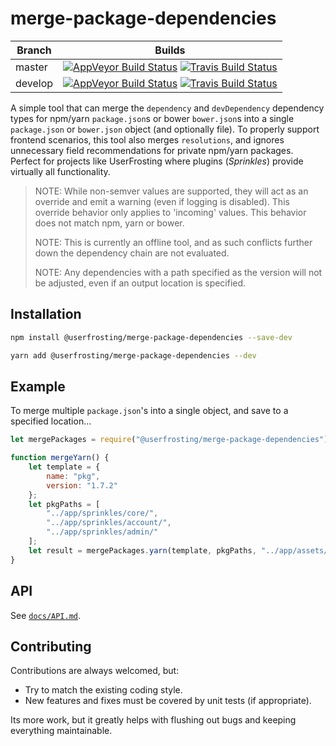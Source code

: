 merge-package-dependencies
=================

| Branch | Builds |
| ------ | ------ |
| master | [![AppVeyor Build Status](https://img.shields.io/appveyor/ci/Silic0nS0ldier/merge-package-dependencies/master.svg?label=AppVeyor&style=flat-square)](https://ci.appveyor.com/project/Silic0nS0ldier/merge-package-dependencies) [![Travis Build Status](https://img.shields.io/travis/UserFrosting/merge-package-dependencies/master.svg?label=Travis&style=flat-square)](https://travis-ci.org/UserFrosting/merge-package-dependencies) |
| develop    | [![AppVeyor Build Status](https://img.shields.io/appveyor/ci/Silic0nS0ldier/merge-package-dependencies/develop.svg?label=AppVeyor&style=flat-square)](https://ci.appveyor.com/project/Silic0nS0ldier/merge-package-dependencies) [![Travis Build Status](https://img.shields.io/travis/UserFrosting/merge-package-dependencies/develop.svg?label=Travis&style=flat-square)](https://travis-ci.org/UserFrosting/merge-package-dependencies) |

A simple tool that can merge the `dependency` and `devDependency` dependency types for npm/yarn `package.json`s or bower `bower.json`s into a single `package.json` or `bower.json` object (and optionally file). To properly support frontend scenarios, this tool also merges `resolutions`, and ignores unnecessary field recommendations for private npm/yarn packages. Perfect for projects like UserFrosting where plugins (*Sprinkles*) provide virtually all functionality.

> NOTE: While non-semver values are supported, they will act as an override and emit a warning (even if logging is disabled). This override behavior only applies to 'incoming' values. This behavior does not match npm, yarn or bower.
>
> NOTE: This is currently an offline tool, and as such conflicts further down the dependency chain are not evaluated.
>
> NOTE: Any dependencies with a path specified as the version will not be adjusted, even if an output location is specified.

Installation
------------

```bash
npm install @userfrosting/merge-package-dependencies --save-dev
```

```bash
yarn add @userfrosting/merge-package-dependencies --dev
```

Example
-------

To merge multiple `package.json`'s into a single object, and save to a specified location...

```js
let mergePackages = require("@userfrosting/merge-package-dependencies");

function mergeYarn() {
    let template = {
        name: "pkg",
        version: "1.7.2"
    };
    let pkgPaths = [
        "../app/sprinkles/core/",
        "../app/sprinkles/account/",
        "../app/sprinkles/admin/"
    ];
    let result = mergePackages.yarn(template, pkgPaths, "../app/assets/");
}
```

API
---

See [`docs/API.md`](docs/API.md).

Contributing
------------

Contributions are always welcomed, but:

- Try to match the existing coding style.
- New features and fixes must be covered by unit tests (if appropriate).

Its more work, but it greatly helps with flushing out bugs and keeping everything maintainable.